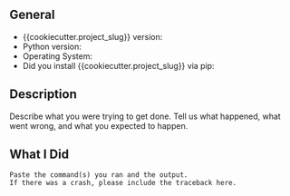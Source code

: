 ## General

* {{cookiecutter.project_slug}} version:
* Python version:
* Operating System:
* Did you install {{cookiecutter.project_slug}} via pip:

## Description

Describe what you were trying to get done.
Tell us what happened, what went wrong, and what you expected to happen.

## What I Did

```
Paste the command(s) you ran and the output.
If there was a crash, please include the traceback here.
```
